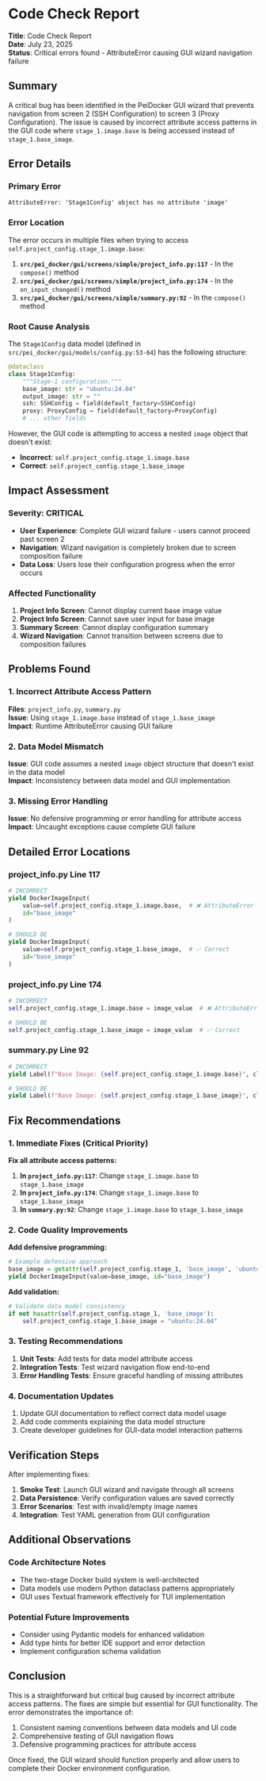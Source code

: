 # Code Check Report

**Title**: Code Check Report  
**Date**: July 23, 2025  
**Status**: Critical errors found - AttributeError causing GUI wizard navigation failure

## Summary

A critical bug has been identified in the PeiDocker GUI wizard that prevents navigation from screen 2 (SSH Configuration) to screen 3 (Proxy Configuration). The issue is caused by incorrect attribute access patterns in the GUI code where `stage_1.image.base` is being accessed instead of `stage_1.base_image`.

## Error Details

### Primary Error
```
AttributeError: 'Stage1Config' object has no attribute 'image'
```

### Error Location
The error occurs in multiple files when trying to access `self.project_config.stage_1.image.base`:

1. **`src/pei_docker/gui/screens/simple/project_info.py:117`** - In the `compose()` method
2. **`src/pei_docker/gui/screens/simple/project_info.py:174`** - In the `on_input_changed()` method  
3. **`src/pei_docker/gui/screens/simple/summary.py:92`** - In the `compose()` method

### Root Cause Analysis

The `Stage1Config` data model (defined in `src/pei_docker/gui/models/config.py:53-64`) has the following structure:

```python
@dataclass
class Stage1Config:
    """Stage-1 configuration."""
    base_image: str = "ubuntu:24.04"
    output_image: str = ""
    ssh: SSHConfig = field(default_factory=SSHConfig)
    proxy: ProxyConfig = field(default_factory=ProxyConfig)
    # ... other fields
```

However, the GUI code is attempting to access a nested `image` object that doesn't exist:
- **Incorrect**: `self.project_config.stage_1.image.base`
- **Correct**: `self.project_config.stage_1.base_image`

## Impact Assessment

### Severity: **CRITICAL**
- **User Experience**: Complete GUI wizard failure - users cannot proceed past screen 2
- **Navigation**: Wizard navigation is completely broken due to screen composition failure
- **Data Loss**: Users lose their configuration progress when the error occurs

### Affected Functionality
1. **Project Info Screen**: Cannot display current base image value
2. **Project Info Screen**: Cannot save user input for base image
3. **Summary Screen**: Cannot display configuration summary
4. **Wizard Navigation**: Cannot transition between screens due to composition failures

## Problems Found

### 1. Incorrect Attribute Access Pattern
**Files**: `project_info.py`, `summary.py`  
**Issue**: Using `stage_1.image.base` instead of `stage_1.base_image`  
**Impact**: Runtime AttributeError causing GUI failure

### 2. Data Model Mismatch
**Issue**: GUI code assumes a nested `image` object structure that doesn't exist in the data model  
**Impact**: Inconsistency between data model and GUI implementation

### 3. Missing Error Handling
**Issue**: No defensive programming or error handling for attribute access  
**Impact**: Uncaught exceptions cause complete GUI failure

## Detailed Error Locations

### project_info.py Line 117
```python
# INCORRECT
yield DockerImageInput(
    value=self.project_config.stage_1.image.base,  # ❌ AttributeError
    id="base_image"
)

# SHOULD BE
yield DockerImageInput(
    value=self.project_config.stage_1.base_image,  # ✅ Correct
    id="base_image"
)
```

### project_info.py Line 174
```python
# INCORRECT
self.project_config.stage_1.image.base = image_value  # ❌ AttributeError

# SHOULD BE  
self.project_config.stage_1.base_image = image_value  # ✅ Correct
```

### summary.py Line 92
```python
# INCORRECT
yield Label(f"Base Image: {self.project_config.stage_1.image.base}", classes="config-item")  # ❌ AttributeError

# SHOULD BE
yield Label(f"Base Image: {self.project_config.stage_1.base_image}", classes="config-item")  # ✅ Correct
```

## Fix Recommendations

### 1. Immediate Fixes (Critical Priority)

**Fix all attribute access patterns:**

1. **In `project_info.py:117`**: Change `stage_1.image.base` to `stage_1.base_image`
2. **In `project_info.py:174`**: Change `stage_1.image.base` to `stage_1.base_image`  
3. **In `summary.py:92`**: Change `stage_1.image.base` to `stage_1.base_image`

### 2. Code Quality Improvements

**Add defensive programming:**
```python
# Example defensive approach
base_image = getattr(self.project_config.stage_1, 'base_image', 'ubuntu:24.04')
yield DockerImageInput(value=base_image, id="base_image")
```

**Add validation:**
```python
# Validate data model consistency
if not hasattr(self.project_config.stage_1, 'base_image'):
    self.project_config.stage_1.base_image = "ubuntu:24.04"
```

### 3. Testing Recommendations

1. **Unit Tests**: Add tests for data model attribute access
2. **Integration Tests**: Test wizard navigation flow end-to-end
3. **Error Handling Tests**: Ensure graceful handling of missing attributes

### 4. Documentation Updates

1. Update GUI documentation to reflect correct data model usage
2. Add code comments explaining the data model structure
3. Create developer guidelines for GUI-data model interaction patterns

## Verification Steps

After implementing fixes:

1. **Smoke Test**: Launch GUI wizard and navigate through all screens
2. **Data Persistence**: Verify configuration values are saved correctly
3. **Error Scenarios**: Test with invalid/empty image names
4. **Integration**: Test YAML generation from GUI configuration

## Additional Observations

### Code Architecture Notes
- The two-stage Docker build system is well-architected
- Data models use modern Python dataclass patterns appropriately
- GUI uses Textual framework effectively for TUI implementation

### Potential Future Improvements
- Consider using Pydantic models for enhanced validation
- Add type hints for better IDE support and error detection
- Implement configuration schema validation

## Conclusion

This is a straightforward but critical bug caused by incorrect attribute access patterns. The fixes are simple but essential for GUI functionality. The error demonstrates the importance of:

1. Consistent naming conventions between data models and UI code
2. Comprehensive testing of GUI navigation flows
3. Defensive programming practices for attribute access

Once fixed, the GUI wizard should function properly and allow users to complete their Docker environment configuration.

